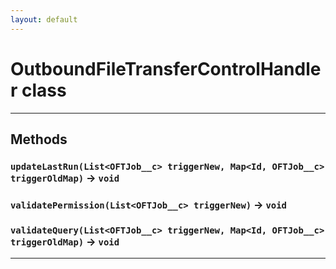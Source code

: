 ```yaml
---
layout: default
---
```

# OutboundFileTransferControlHandler class
---
## Methods
### `updateLastRun(List<OFTJob__c> triggerNew, Map<Id, OFTJob__c> triggerOldMap)` → `void`
### `validatePermission(List<OFTJob__c> triggerNew)` → `void`
### `validateQuery(List<OFTJob__c> triggerNew, Map<Id, OFTJob__c> triggerOldMap)` → `void`
---

